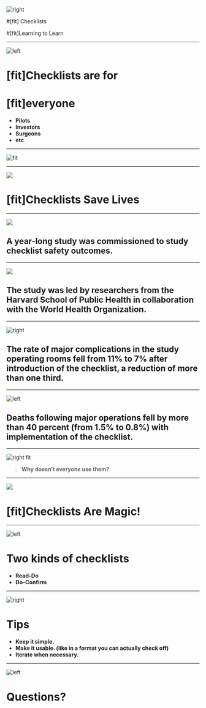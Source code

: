 ![right](img/checklist.gif)

#[fit] Checklists

#[fit]Learning to Learn

---

![left](img/pilot.jpg)

# [fit]Checklists are for

# [fit]everyone

- **Pilots**
- **Investors**
- **Surgeons**
- **etc**

---

![fit](img/drNick.gif)

---

![](img/firstAid.jpg)

# [fit]Checklists Save Lives

---

![](img/surgery.jpg)

## **A year-long study was commissioned to study checklist safety outcomes.**

---

![](img/who.png)

## **The study was led by researchers from the Harvard School of Public Health in collaboration with the World Health Organization.**

---

![right](img/chart.gif)

## **The rate of major complications in the study operating rooms fell from 11% to 7% after introduction of the checklist, a reduction of more than one third.**

---

![left](img/reaper.jpg)

## Deaths following major operations fell by more than 40 percent (from 1.5% to 0.8%) with implementation of the checklist.

---



![right fit](img/grover.gif)

> **Why doesn’t everyone use them?**

---

![](img/magic.gif)

# [fit]**Checklists Are Magic!**

---

![left](img/checklist2.gif)

# Two kinds of checklists 

- **Read-Do**
- **Do-Confirm**

---

![right](img/self-five.gif)

# Tips

- **Keep it simple.**
- **Make it usable. (like in a format you can actually check off)**
- **Iterate when necessary.**

---

![left](img/saywhat.gif)

# Questions?